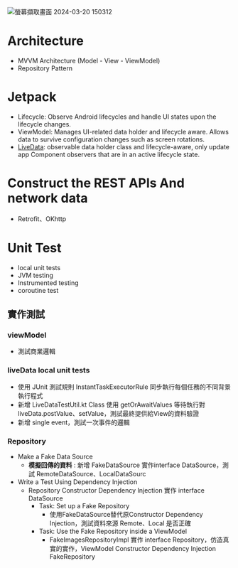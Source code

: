 
![螢幕擷取畫面 2024-03-20 150312](https://github.com/Quuanna/SearchImage/assets/36694083/8a909a99-5d7b-4685-88e4-23201032a20d)

# Architecture
   - MVVM Architecture (Model - View - ViewModel)
   - Repository Pattern
# Jetpack
   - Lifecycle: Observe Android lifecycles and handle UI states upon the lifecycle changes.
   - ViewModel: Manages UI-related data holder and lifecycle aware. Allows data to survive configuration changes such as screen rotations.
   - [LiveData](https://developer.android.com/topic/libraries/architecture/livedata): observable data holder class and lifecycle-aware, only update app Component observers that are in an active lifecycle state.
# Construct the REST APIs And network data
  - Retrofit、OKhttp
# Unit Test 
  - local unit tests
  - JVM testing
  - Instrumented testing
  - coroutine test

## 實作測試
  ### viewModel 
  - 測試商業邏輯
  ### liveData local unit tests
  - 使用 JUnit 測試規則 InstantTaskExecutorRule 同步執行每個任務的不同背景執行程式
  - 新增 LiveDataTestUtil.kt Class 使用 getOrAwaitValues 等待執行對 liveData.postValue、setValue，測試最終提供給View的資料驗證
  - 新增 single event，測試一次事件的邏輯 
  ### Repository
  - Make a Fake Data Source
    - **模擬回傳的資料** : 新增 FakeDataSource 實作interface DataSource，測試 RemoteDataSource、LocalDataSourc 
  - Write a Test Using Dependency Injection
    - Repository Constructor Dependency Injection 實作 interface DataSource
       - Task: Set up a Fake Repository
         - 使用FakeDataSource替代原Constructor Dependency Injection，測試資料來源 Remote、Local 是否正確
       - Task: Use the Fake Repository inside a ViewModel
         - FakeImagesRepositoryImpl 實作 interface Repository，仿造真實的實作，ViewModel Constructor Dependency Injection FakeRepository


